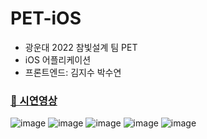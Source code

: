 # PET-iOS
- 광운대 2022 참빛설계 팀 PET
- iOS 어플리케이션
- 프론트엔드: 김지수 박수연

### [🐹 시연영상](https://youtu.be/IQxQYNSBgLU?si=AXVFCPL_eTF1O3Wl)

![image](https://github.com/user-attachments/assets/1f12ffdc-b3c8-4803-9cac-e7d44e268362)
![image](https://github.com/user-attachments/assets/2a854979-7c10-48c8-9304-174430c9ffff)
![image](https://github.com/user-attachments/assets/44c21e50-bdf9-4bb7-9bb3-c693789cbbd9)
![image](https://github.com/user-attachments/assets/98aa2c6d-d751-4b23-8f66-34bac9948b9e)
![image](https://github.com/user-attachments/assets/3ff643cd-e3b5-4c15-98f4-507f8ea36d64)


